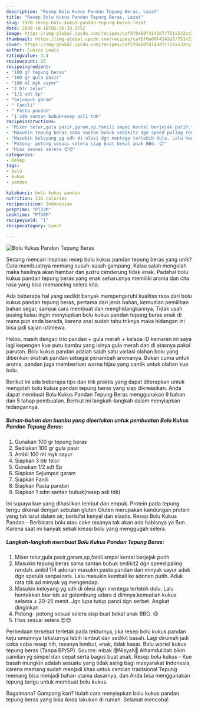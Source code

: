 ```yaml
---
description: "Resep Bolu Kukus Pandan Tepung Beras, Lezat"
title: "Resep Bolu Kukus Pandan Tepung Beras, Lezat"
slug: 1970-resep-bolu-kukus-pandan-tepung-beras-lezat
date: 2020-10-10T02:36:33.375Z
image: https://img-global.cpcdn.com/recipes/caf5f0a60f4143d7/751x532cq70/bolu-kukus-pandan-tepung-beras-foto-resep-utama.jpg
thumbnail: https://img-global.cpcdn.com/recipes/caf5f0a60f4143d7/751x532cq70/bolu-kukus-pandan-tepung-beras-foto-resep-utama.jpg
cover: https://img-global.cpcdn.com/recipes/caf5f0a60f4143d7/751x532cq70/bolu-kukus-pandan-tepung-beras-foto-resep-utama.jpg
author: Eunice Lewis
ratingvalue: 3.4
reviewcount: 15
recipeingredient:
- "100 gr tepung beras"
- "100 gr gula pasir"
- "100 ml myk sayur"
- "3 btr telur"
- "1/2 sdt Sp"
- "Sejumput garam"
- " Fanili"
- " Pasta pandan"
- "1 sdm santan bubukresep asli tdk"
recipeinstructions:
- "Mixer telur,gula pasir,garam,sp,fanili smpai kental berjejak putih."
- "Masukin tepung beras sama santan bubuk sedikit2 dgn speed paling rendah. ambil 1/4 adonan masukin pasta pandan dan minyak sayur aduk dgn spatula sanpai rata. Lalu masukin kembali ke adonan putih. Aduk rata tdk ad minyak yg mengendap."
- "Masukin keloyang yg sdh di olesi dgn mentega terlebih dulu. Lalu hentakkan biar tdk ad gelembung udara d dlmnya.kemudian kukus selama ± 20-25 menit. Jgn lupa tutup panci dgn serbet. Angkat dinginkan"
- "Potong- potong sesuai selera siap buat bekal anak BBG. 😉"
- "Hias sesuai selera 😍😍"
categories:
- Resep
tags:
- bolu
- kukus
- pandan

katakunci: bolu kukus pandan 
nutrition: 216 calories
recipecuisine: Indonesian
preptime: "PT33M"
cooktime: "PT38M"
recipeyield: "1"
recipecategory: Lunch

---
```



![Bolu Kukus Pandan Tepung Beras](https://img-global.cpcdn.com/recipes/caf5f0a60f4143d7/751x532cq70/bolu-kukus-pandan-tepung-beras-foto-resep-utama.jpg)

Sedang mencari inspirasi resep bolu kukus pandan tepung beras yang unik? Cara membuatnya memang susah-susah gampang. Kalau salah mengolah maka hasilnya akan hambar dan justru cenderung tidak enak. Padahal bolu kukus pandan tepung beras yang enak seharusnya memiliki aroma dan cita rasa yang bisa memancing selera kita.

Ada beberapa hal yang sedikit banyak mempengaruhi kualitas rasa dari bolu kukus pandan tepung beras, pertama dari jenis bahan, kemudian pemilihan bahan segar, sampai cara membuat dan menghidangkannya. Tidak usah pusing kalau ingin menyiapkan bolu kukus pandan tepung beras enak di mana pun anda berada, karena asal sudah tahu triknya maka hidangan ini bisa jadi sajian istimewa.

Heloo, masih dengan trio pandan + gula merah + kelapa :D kemaren ini saya lagi kepengen kue putu bambu yang isinya gula merah dan di atasnya pakai parutan. Bolu kukus pandan adalah salah satu variasi olahan bolu yang diberikan ekstrak pandan sebagai penambah aromanya. Bukan cuma untuk aroma, pandan juga memberikan warna hijau yang cantik untuk olahan kue bolu.


Berikut ini ada beberapa tips dan trik praktis yang dapat diterapkan untuk mengolah bolu kukus pandan tepung beras yang siap dikreasikan. Anda dapat membuat Bolu Kukus Pandan Tepung Beras menggunakan 9 bahan dan 5 tahap pembuatan. Berikut ini langkah-langkah dalam menyiapkan hidangannya.

<!--inarticleads1-->

##### Bahan-bahan dan bumbu yang diperlukan untuk pembuatan Bolu Kukus Pandan Tepung Beras:

1. Gunakan 100 gr tepung beras
1. Sediakan 100 gr gula pasir
1. Ambil 100 ml myk sayur
1. Siapkan 3 btr telur
1. Gunakan 1/2 sdt Sp
1. Siapkan Sejumput garam
1. Siapkan  Fanili
1. Siapkan  Pasta pandan
1. Siapkan 1 sdm santan bubuk(resep asli tdk)


Ini supaya kue yang dihasilkan lembut dan empuk. Protein pada tepung terigu dikenal dengan sebutan gluten Gluten merupakan kandungan protein yang tak larut dalam air, berisifat kenyal dan elastis. Resep Bolu Kukus Pandan - Berbicara bolu atau cake rasanya tak akan ada habisnya ya Bun. Karena saat ini banyak sekali kreasi bolu yang menggugah selera. 

<!--inarticleads2-->

##### Langkah-langkah membuat Bolu Kukus Pandan Tepung Beras:

1. Mixer telur,gula pasir,garam,sp,fanili smpai kental berjejak putih.
1. Masukin tepung beras sama santan bubuk sedikit2 dgn speed paling rendah. ambil 1/4 adonan masukin pasta pandan dan minyak sayur aduk dgn spatula sanpai rata. Lalu masukin kembali ke adonan putih. Aduk rata tdk ad minyak yg mengendap.
1. Masukin keloyang yg sdh di olesi dgn mentega terlebih dulu. Lalu hentakkan biar tdk ad gelembung udara d dlmnya.kemudian kukus selama ± 20-25 menit. Jgn lupa tutup panci dgn serbet. Angkat dinginkan
1. Potong- potong sesuai selera siap buat bekal anak BBG. 😉
1. Hias sesuai selera 😍😍


Perbedaan tersebut terletak pada tekturnya, jika resep bolu kukus pandan keju umumnya teksturnya lebih lembut dan sedikit basah. Lagi dirumah jadi coba coba resep nih, rasanya lembut, enak, tidak kasar. Bolu wortel kukus tepung beras (Tanpa BP/SP). Source: mbak @Nisyah🍒 Alhamdulillah bikin camilan yg simpel dan cepat serta bagus buat anak. Resep bolu kukus - Kue basah mungkin adalah sesuatu yang tidak asing bagi masyarakat Indonesia, karena memang sudah menjadi khas untuk cemilan tradisional Tepung memang bisa menjadi bahan utama dasarnya, dan Anda bisa menggunakan tepung terigu untuk membuat bolu kukus. 

Bagaimana? Gampang kan? Itulah cara menyiapkan bolu kukus pandan tepung beras yang bisa Anda lakukan di rumah. Selamat mencoba!
